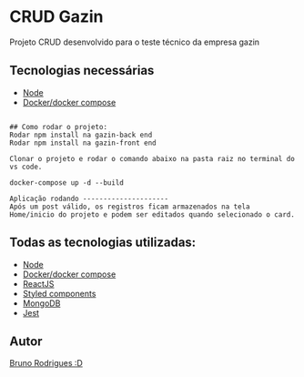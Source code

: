# CRUD Gazin

Projeto CRUD desenvolvido para o teste técnico da empresa gazin

## Tecnologias necessárias
* [Node](https://nodejs.org/en/)
* [Docker/docker compose](https://www.docker.com)


```

## Como rodar o projeto:
Rodar npm install na gazin-back end
Rodar npm install na gazin-front end

Clonar o projeto e rodar o comando abaixo na pasta raiz no terminal do vs code.

docker-compose up -d --build

Aplicação rodando ---------------------
Após um post válido, os registros ficam armazenados na tela Home/inicio do projeto e podem ser editados quando selecionado o card.
```
## Todas as tecnologias utilizadas:

* [Node](https://nodejs.org/en/)
* [Docker/docker compose](https://www.docker.com)
* [ReactJS](https://pt-br.reactjs.org)
* [Styled components](https://styled-components.com)
* [MongoDB](https://www.mongodb.com/pt-br)
* [Jest](https://jestjs.io/pt-BR/)




## Autor
[Bruno Rodrigues :D](https://github.com/bruninhorod)
